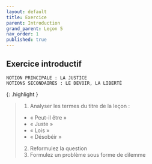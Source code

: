 ```yaml
---
layout: default
title: Exercice
parent: Introduction
grand_parent: Leçon 5
nav_order: 1
published: true
---
```


## Exercice introductif

```
NOTION PRINCIPALE : LA JUSTICE
NOTIONS SECONDAIRES : LE DEVOIR, LA LIBERTÉ
```

{: .highlight }
> 1. Analyser les termes du titre de la leçon :  
> - « Peut-il être »
> - « Juste »  
> - « Lois »  
> - « Désobéir »  
> 2. Reformulez la question
> 3. Formulez un problème sous forme de dilemme